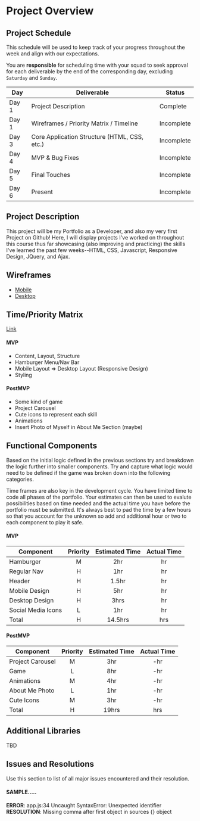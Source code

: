 # Project Overview

## Project Schedule

This schedule will be used to keep track of your progress throughout the week and align with our expectations.  

You are **responsible** for scheduling time with your squad to seek approval for each deliverable by the end of the corresponding day, excluding `Saturday` and `Sunday`.

|  Day | Deliverable | Status
|---|---| ---|
|Day 1| Project Description | Complete
|Day 1| Wireframes / Priority Matrix / Timeline | Incomplete
|Day 3| Core Application Structure (HTML, CSS, etc.) | Incomplete
|Day 4| MVP & Bug Fixes | Incomplete
|Day 5| Final Touches | Incomplete
|Day 6| Present | Incomplete


## Project Description

This project will be my Portfolio as a Developer, and also my very first Project on Github! Here, I will display projects I've worked on throughout this course thus far showcasing (also improving and practicing) the skills I've learned the past few weeks--HTML, CSS, Javascript, Responsive Design, JQuery, and Ajax.

## Wireframes

- [Mobile](https://res.cloudinary.com/dxqwpud0l/image/upload/v1633726605/IMG_8807_rvi8yl.heic)
- [Desktop](https://res.cloudinary.com/dxqwpud0l/image/upload/v1633726631/IMG_8808_sup6cq.heic)


## Time/Priority Matrix 

[Link](https://res.cloudinary.com/dxqwpud0l/image/upload/v1633727900/IMG_8810_s7gdiu.heic)

#### MVP

- Content, Layout, Structure
- Hamburger Menu/Nav Bar
- Mobile Layout => Desktop Layout (Responsive Design)
- Styling

#### PostMVP 

- Some kind of game
- Project Carousel
- Cute icons to represent each skill
- Animations
- Insert Photo of Myself in About Me Section (maybe)

## Functional Components

Based on the initial logic defined in the previous sections try and breakdown the logic further into smaller components.  Try and capture what logic would need to be defined if the game was broken down into the following categories.

Time frames are also key in the development cycle.  You have limited time to code all phases of the portfolio. Your estimates can then be used to evalute possibilities based on time needed and the actual time you have before the portfolio must be submitted. It's always best to pad the time by a few hours so that you account for the unknown so add and additional hour or two to each component to play it safe.

#### MVP
| Component | Priority | Estimated Time | Actual Time |
| --- | :---: |  :---: | :---: | 
| Hamburger | M | 2hr | hr |
| Regular Nav | H | 1hr | hr |  
| Header | H | 1.5hr|  hr | 
| Mobile Design | H | 5hr | hr|
| Desktop Design | H | 3hrs|  hr | 
| Social Media Icons | L | 1hr |  hr |
| Total | H | 14.5hrs| hrs |

#### PostMVP
| Component | Priority | Estimated Time | Actual Time |
| --- | :---: |  :---: | :---: | 
| Project Carousel | M | 3hr | -hr | hr |
| Game | L | 8hr | -hr | hr |
| Animations | M | 4hr | -hr | hr |
| About Me Photo | L | 1hr | -hr | hr |
| Cute Icons | M | 3hr | -hr | hr |
| Total | H | 19hrs| hrs |

## Additional Libraries
 TBD


## Issues and Resolutions
 Use this section to list of all major issues encountered and their resolution.

#### SAMPLE.....
**ERROR**: app.js:34 Uncaught SyntaxError: Unexpected identifier                                
**RESOLUTION**: Missing comma after first object in sources {} object
